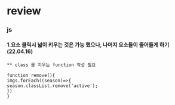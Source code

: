 # review

### js

#### 1.요소 클릭시 넓이 키우는 것은 가능 했으나, 나머지 요소들이 줄어들게 하기 (22.04.16)

    ** class 를 지우는 function 작성 필요

    function remove(){
    imgs.forEach((season)=>{
    season.classList.remove('active');
    })
    }
